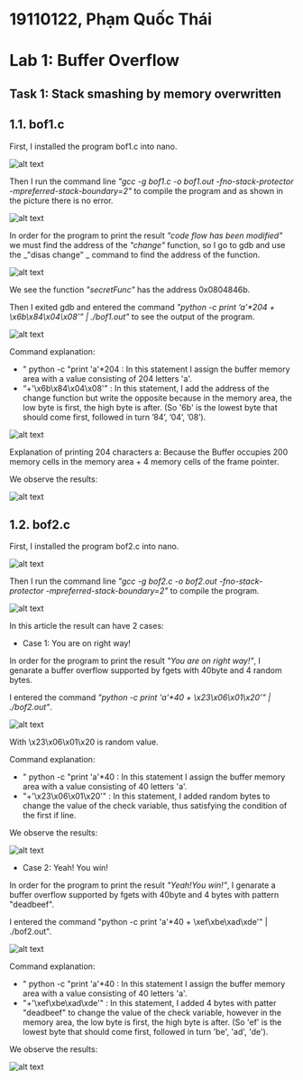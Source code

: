 # 19110122, Phạm Quốc Thái

# Lab 1: Buffer Overflow

## Task 1: Stack smashing by memory overwritten

## 1.1. bof1.c

First, I installed the program bof1.c into nano.

![alt text](images/image1.1.1.png)

Then I run the command line _"gcc -g bof1.c -o bof1.out -fno-stack-protector -mpreferred-stack-boundary=2"_ to compile the program and as shown in the picture there is no error.

![alt text](images/image1.1.2.png)

In order for the program to print the result _"code flow has been modified"_ we must find the address of the _"change"_ function, so I go to gdb and use the _"disas change" _ command to find the address of the function.

![alt text](images/image1.1.3.png)

We see the function _"secretFunc"_ has the address 0x0804846b.

Then I exited gdb and entered the command _"python -c print ‘a’\*204 + \x6b\x84\x04\x08’” | ./bof1.out"_ to see the output of the program.

![alt text](images/image1.1.4.png)

Command explanation:

- " python -c "print 'a'\*204 : In this statement I assign the buffer memory area with a value consisting of 204 letters 'a'.
- “+'\x6b\x84\x04\x08'" : In this statement, I add the address of the change function but write the opposite because in the memory area, the low byte is first, the high byte is after. (So '6b' is the lowest byte that should come first, followed in turn ’84’, ’04’, ’08’).

![alt text](images/image1.1.5.png)

Explanation of printing 204 characters a: Because the Buffer occupies 200 memory cells in the memory area + 4 memory cells of the frame pointer.

We observe the results:

![alt text](images/image1.1.6.png)

## 1.2. bof2.c

First, I installed the program bof2.c into nano.

![alt text](images/image1.2.1.png)

Then I run the command line _"gcc -g bof2.c -o bof2.out -fno-stack-protector -mpreferred-stack-boundary=2"_ to compile the program.

![alt text](images/image1.2.2.png)

In this article the result can have 2 cases:

- Case 1: You are on right way!

In order for the program to print the result _"You are on right way!"_, I genarate a buffer overflow supported by fgets with 40byte and 4 random bytes.

I entered the command _"python -c print 'a'\*40 + \x23\x06\x01\x20'" | ./bof2.out"_.

![alt text](images/image1.2.3.png)

With \x23\x06\x01\x20 is random value.

Command explanation:

- " python -c "print 'a'\*40 : In this statement I assign the buffer memory area with a value consisting of 40 letters 'a'.
- "+'\x23\x06\x01\x20'" : In this statement, I added random bytes to change the value of the check variable, thus satisfying the condition of the first if line.

We observe the results:

![alt text](images/image1.2.4.png)

- Case 2: Yeah! You win!

In order for the program to print the result _"Yeah!You win!"_, I genarate a buffer overflow supported by fgets with 40byte and 4 bytes with pattern "deadbeef".

I entered the command "python -c print 'a'\*40 + \xef\xbe\xad\xde'" | ./bof2.out".

![alt text](images/image1.2.5.png)

Command explanation:

- " python -c "print 'a'\*40 : In this statement I assign the buffer memory area with a value consisting of 40 letters 'a'.
- "+'\xef\xbe\xad\xde'" : In this statement, I added 4 bytes with patter "deadbeef" to change the value of the check variable, however in the memory area, the low byte is first, the high byte is after. (So 'ef' is the lowest byte that should come first, followed in turn 'be', 'ad', 'de').

We observe the results:

![alt text](images/image1.2.6.png)
